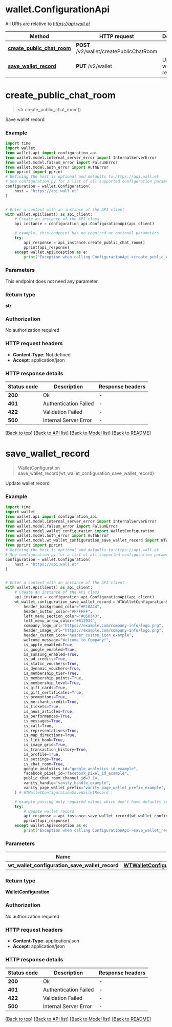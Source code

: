 # wallet.ConfigurationApi

All URIs are relative to *https://api.wall.et*

Method | HTTP request | Description
------------- | ------------- | -------------
[**create_public_chat_room**](ConfigurationApi.md#create_public_chat_room) | **POST** /v2/wallet/createPublicChatRoom | 
[**save_wallet_record**](ConfigurationApi.md#save_wallet_record) | **PUT** /v2/wallet | Update wallet record


# **create_public_chat_room**
> str create_public_chat_room()



Save wallet record

### Example


```python
import time
import wallet
from wallet.api import configuration_api
from wallet.model.internal_server_error import InternalServerError
from wallet.model.falsum_error import FalsumError
from wallet.model.auth_error import AuthError
from pprint import pprint
# Defining the host is optional and defaults to https://api.wall.et
# See configuration.py for a list of all supported configuration parameters.
configuration = wallet.Configuration(
    host = "https://api.wall.et"
)


# Enter a context with an instance of the API client
with wallet.ApiClient() as api_client:
    # Create an instance of the API class
    api_instance = configuration_api.ConfigurationApi(api_client)

    # example, this endpoint has no required or optional parameters
    try:
        api_response = api_instance.create_public_chat_room()
        pprint(api_response)
    except wallet.ApiException as e:
        print("Exception when calling ConfigurationApi->create_public_chat_room: %s\n" % e)
```


### Parameters
This endpoint does not need any parameter.

### Return type

**str**

### Authorization

No authorization required

### HTTP request headers

 - **Content-Type**: Not defined
 - **Accept**: application/json


### HTTP response details

| Status code | Description | Response headers |
|-------------|-------------|------------------|
**200** | Ok |  -  |
**401** | Authentication Failed |  -  |
**422** | Validation Failed |  -  |
**500** | Internal Server Error |  -  |

[[Back to top]](#) [[Back to API list]](../README.md#documentation-for-api-endpoints) [[Back to Model list]](../README.md#documentation-for-models) [[Back to README]](../README.md)

# **save_wallet_record**
> WalletConfiguration save_wallet_record(wt_wallet_configuration_save_wallet_record)

Update wallet record

### Example


```python
import time
import wallet
from wallet.api import configuration_api
from wallet.model.internal_server_error import InternalServerError
from wallet.model.falsum_error import FalsumError
from wallet.model.wallet_configuration import WalletConfiguration
from wallet.model.auth_error import AuthError
from wallet.model.wt_wallet_configuration_save_wallet_record import WTWalletConfigurationSaveWalletRecord
from pprint import pprint
# Defining the host is optional and defaults to https://api.wall.et
# See configuration.py for a list of all supported configuration parameters.
configuration = wallet.Configuration(
    host = "https://api.wall.et"
)


# Enter a context with an instance of the API client
with wallet.ApiClient() as api_client:
    # Create an instance of the API class
    api_instance = configuration_api.ConfigurationApi(api_client)
    wt_wallet_configuration_save_wallet_record = WTWalletConfigurationSaveWalletRecord(
        header_background_color="#F10A44",
        header_button_color="#FFFFFF",
        left_menu_section_color="#050343",
        left_menu_arrow_color="#812934",
        company_logo_url="https://example.com/company-info/logo.png",
        header_image_url="https://example.com/company-info/logo.png",
        header_custom_icon="header_custom_icon_example",
        welcome_message="Welcome to Company!",
        is_apple_enabled=True,
        is_google_enabled=True,
        is_samsung_enabled=True,
        is_ad_credits=True,
        is_static_vouchers=True,
        is_dynamic_vouchers=True,
        is_membership_tier=True,
        is_membership_points=True,
        is_membership_level=True,
        is_gift_cards=True,
        is_gift_certificates=True,
        is_promotions=True,
        is_merchant_credit=True,
        is_tickets=True,
        is_news_articles=True,
        is_performances=True,
        is_messages=True,
        is_call=True,
        is_representatives=True,
        is_map_directions=True,
        is_link_book=True,
        is_image_grid=True,
        is_transaction_history=True,
        is_profile=True,
        is_settings=True,
        is_chat_room=True,
        google_analytics_id="google_analytics_id_example",
        facebook_pixel_id="facebook_pixel_id_example",
        public_chat_room_channel_id=3.14,
        vanity_handle="vanity_handle_example",
        vanity_page_wallet_prefix="vanity_page_wallet_prefix_example",
    ) # WTWalletConfigurationSaveWalletRecord | 

    # example passing only required values which don't have defaults set
    try:
        # Update wallet record
        api_response = api_instance.save_wallet_record(wt_wallet_configuration_save_wallet_record)
        pprint(api_response)
    except wallet.ApiException as e:
        print("Exception when calling ConfigurationApi->save_wallet_record: %s\n" % e)
```


### Parameters

Name | Type | Description  | Notes
------------- | ------------- | ------------- | -------------
 **wt_wallet_configuration_save_wallet_record** | [**WTWalletConfigurationSaveWalletRecord**](WTWalletConfigurationSaveWalletRecord.md)|  |

### Return type

[**WalletConfiguration**](WalletConfiguration.md)

### Authorization

No authorization required

### HTTP request headers

 - **Content-Type**: application/json
 - **Accept**: application/json


### HTTP response details

| Status code | Description | Response headers |
|-------------|-------------|------------------|
**200** | Ok |  -  |
**401** | Authentication Failed |  -  |
**422** | Validation Failed |  -  |
**500** | Internal Server Error |  -  |

[[Back to top]](#) [[Back to API list]](../README.md#documentation-for-api-endpoints) [[Back to Model list]](../README.md#documentation-for-models) [[Back to README]](../README.md)

